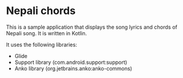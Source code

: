 # Nepali chords

This is a sample application that displays the song lyrics and chords of Nepali song. It is written in Kotlin.

It uses the following libraries:
* Glide
* Support library (com.android.support:support)
* Anko library (org.jetbrains.anko:anko-commons)

